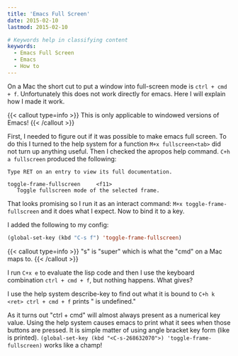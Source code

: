 ```yaml
---
title: 'Emacs Full Screen'
date: 2015-02-10
lastmod: 2015-02-10

# Keywords help in classifying content
keywords:
  - Emacs Full Screen
  - Emacs
  - How to
---
```


On a Mac the short cut to put a window into full-screen mode is `ctrl + cmd + f`. Unfortunately this does not work directly for emacs. Here I will explain how I made it work.

{{< callout type=info >}}
This is only applicable to windowed versions of Emacs!
{{< /callout >}}

<!--more-->

First, I needed to figure out if it was possible to make emacs full screen. To do this I turned to the help system for a function `M+x fullscreen<tab>` did not turn up anything useful. Then I checked the apropos help command. `C+h a fullscreen` produced the following:

```
Type RET on an entry to view its full documentation.

toggle-frame-fullscreen     <f11>
   Toggle fullscreen mode of the selected frame.
```

That looks promising so I run it as an interact command: `M+x toggle-frame-fullscreen` and it does what I expect. Now to bind it to a key.

I added the following to my config:

```lisp
(global-set-key (kbd "C-s f") 'toggle-frame-fullscreen)
```

{{< callout type=info >}}
"s" is "super" which is what the "cmd" on a Mac maps to.
{{< /callout >}}

I run `C+x e` to evaluate the lisp code and then I use the keyboard combination `ctrl + cmd + f`, but nothing happens. What gives?

I use the help system describe-key to find out what it is bound to `C+h k <ret> ctrl + cmd + f` prints " is undefined."

As it turns out "ctrl + cmd" will almost always present as a numerical key value. Using the help system causes emacs to print what it sees when those buttons are pressed. It is simple matter of using angle bracket key form (like is printed). `(global-set-key (kbd "<C-s-268632070">) 'toggle-frame-fullscreen)` works like a champ!
